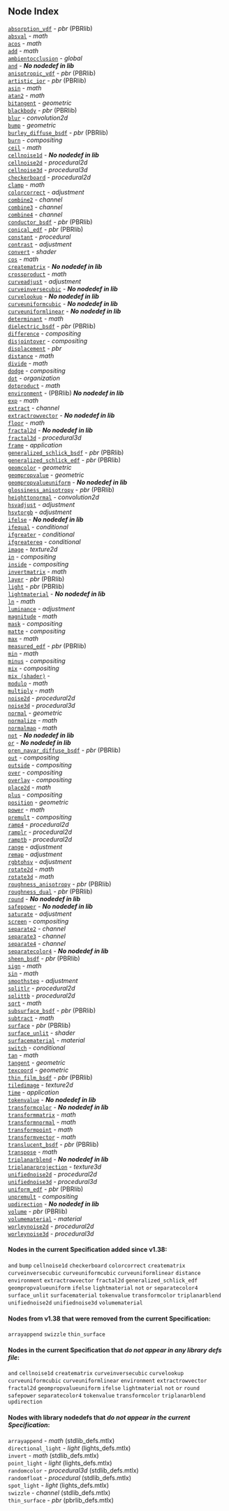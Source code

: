 ## Node Index

  [`absorption_vdf`](https://github.com/AcademySoftwareFoundation/MaterialX/tree/main/documents/Specification/MaterialX.PBRSpec.md#node-absorption-vdf) -  *pbr* (PBRlib)  
  [`absval`](https://github.com/AcademySoftwareFoundation/MaterialX/tree/main/documents/Specification/MaterialX.Specification.md#node-absval) -  *math*  
  [`acos`](https://github.com/AcademySoftwareFoundation/MaterialX/tree/main/documents/Specification/MaterialX.Specification.md#node-acos) -  *math*  
  [`add`](https://github.com/AcademySoftwareFoundation/MaterialX/tree/main/documents/Specification/MaterialX.Specification.md#node-add) -  *math*  
  [`ambientocclusion`](https://github.com/AcademySoftwareFoundation/MaterialX/tree/main/documents/Specification/MaterialX.Specification.md#node-ambientocclusion) -  *global*  
  [`and`](https://github.com/AcademySoftwareFoundation/MaterialX/tree/main/documents/Specification/MaterialX.Specification.md#node-and) -   ***No nodedef in lib***  
  [`anisotropic_vdf`](https://github.com/AcademySoftwareFoundation/MaterialX/tree/main/documents/Specification/MaterialX.PBRSpec.md#node-anisotropic-vdf) -  *pbr* (PBRlib)  
  [`artistic_ior`](https://github.com/AcademySoftwareFoundation/MaterialX/tree/main/documents/Specification/MaterialX.PBRSpec.md#node-artistic-ior) -  *pbr* (PBRlib)  
  [`asin`](https://github.com/AcademySoftwareFoundation/MaterialX/tree/main/documents/Specification/MaterialX.Specification.md#node-asin) -  *math*  
  [`atan2`](https://github.com/AcademySoftwareFoundation/MaterialX/tree/main/documents/Specification/MaterialX.Specification.md#node-atan2) -  *math*  
  [`bitangent`](https://github.com/AcademySoftwareFoundation/MaterialX/tree/main/documents/Specification/MaterialX.Specification.md#node-bitangent) -  *geometric*  
  [`blackbody`](https://github.com/AcademySoftwareFoundation/MaterialX/tree/main/documents/Specification/MaterialX.PBRSpec.md#node-blackbody) -  *pbr* (PBRlib)  
  [`blur`](https://github.com/AcademySoftwareFoundation/MaterialX/tree/main/documents/Specification/MaterialX.Specification.md#node-blur) -  *convolution2d*  
  [`bump`](https://github.com/AcademySoftwareFoundation/MaterialX/tree/main/documents/Specification/MaterialX.Specification.md#node-bump) -  *geometric*  
  [`burley_diffuse_bsdf`](https://github.com/AcademySoftwareFoundation/MaterialX/tree/main/documents/Specification/MaterialX.PBRSpec.md#node-burley-diffuse-bsdf) -  *pbr* (PBRlib)  
  [`burn`](https://github.com/AcademySoftwareFoundation/MaterialX/tree/main/documents/Specification/MaterialX.Specification.md#node-burn) -  *compositing*  
  [`ceil`](https://github.com/AcademySoftwareFoundation/MaterialX/tree/main/documents/Specification/MaterialX.Specification.md#node-ceil) -  *math*  
  [`cellnoise1d`](https://github.com/AcademySoftwareFoundation/MaterialX/tree/main/documents/Specification/MaterialX.Specification.md#node-cellnoise1d) -   ***No nodedef in lib***  
  [`cellnoise2d`](https://github.com/AcademySoftwareFoundation/MaterialX/tree/main/documents/Specification/MaterialX.Specification.md#node-cellnoise2d) -  *procedural2d*  
  [`cellnoise3d`](https://github.com/AcademySoftwareFoundation/MaterialX/tree/main/documents/Specification/MaterialX.Specification.md#node-cellnoise3d) -  *procedural3d*  
  [`checkerboard`](https://github.com/AcademySoftwareFoundation/MaterialX/tree/main/documents/Specification/MaterialX.Specification.md#node-checkerboard) -  *procedural2d*  
  [`clamp`](https://github.com/AcademySoftwareFoundation/MaterialX/tree/main/documents/Specification/MaterialX.Specification.md#node-clamp) -  *math*  
  [`colorcorrect`](https://github.com/AcademySoftwareFoundation/MaterialX/tree/main/documents/Specification/MaterialX.Specification.md#node-colorcorrect) -  *adjustment*  
  [`combine2`](https://github.com/AcademySoftwareFoundation/MaterialX/tree/main/documents/Specification/MaterialX.Specification.md#node-combine2) -  *channel*  
  [`combine3`](https://github.com/AcademySoftwareFoundation/MaterialX/tree/main/documents/Specification/MaterialX.Specification.md#node-combine3) -  *channel*  
  [`combine4`](https://github.com/AcademySoftwareFoundation/MaterialX/tree/main/documents/Specification/MaterialX.Specification.md#node-combine4) -  *channel*  
  [`conductor_bsdf`](https://github.com/AcademySoftwareFoundation/MaterialX/tree/main/documents/Specification/MaterialX.PBRSpec.md#node-conductor-bsdf) -  *pbr* (PBRlib)  
  [`conical_edf`](https://github.com/AcademySoftwareFoundation/MaterialX/tree/main/documents/Specification/MaterialX.PBRSpec.md#node-conical-edf) -  *pbr* (PBRlib)  
  [`constant`](https://github.com/AcademySoftwareFoundation/MaterialX/tree/main/documents/Specification/MaterialX.Specification.md#node-constant) -  *procedural*  
  [`contrast`](https://github.com/AcademySoftwareFoundation/MaterialX/tree/main/documents/Specification/MaterialX.Specification.md#node-contrast) -  *adjustment*  
  [`convert`](https://github.com/AcademySoftwareFoundation/MaterialX/tree/main/documents/Specification/MaterialX.Specification.md#node-convert) -  *shader*  
  [`cos`](https://github.com/AcademySoftwareFoundation/MaterialX/tree/main/documents/Specification/MaterialX.Specification.md#node-cos) -  *math*  
  [`creatematrix`](https://github.com/AcademySoftwareFoundation/MaterialX/tree/main/documents/Specification/MaterialX.Specification.md#node-creatematrix) -   ***No nodedef in lib***  
  [`crossproduct`](https://github.com/AcademySoftwareFoundation/MaterialX/tree/main/documents/Specification/MaterialX.Specification.md#node-crossproduct) -  *math*  
  [`curveadjust`](https://github.com/AcademySoftwareFoundation/MaterialX/tree/main/documents/Specification/MaterialX.Specification.md#node-curveadjust) -  *adjustment*  
  [`curveinversecubic`](https://github.com/AcademySoftwareFoundation/MaterialX/tree/main/documents/Specification/MaterialX.Specification.md#node-curveinversecubic) -   ***No nodedef in lib***  
  [`curvelookup`](https://github.com/AcademySoftwareFoundation/MaterialX/tree/main/documents/Specification/MaterialX.Specification.md#node-curvelookup) -   ***No nodedef in lib***  
  [`curveuniformcubic`](https://github.com/AcademySoftwareFoundation/MaterialX/tree/main/documents/Specification/MaterialX.Specification.md#node-curveuniformcubic) -   ***No nodedef in lib***  
  [`curveuniformlinear`](https://github.com/AcademySoftwareFoundation/MaterialX/tree/main/documents/Specification/MaterialX.Specification.md#node-curveuniformlinear) -   ***No nodedef in lib***  
  [`determinant`](https://github.com/AcademySoftwareFoundation/MaterialX/tree/main/documents/Specification/MaterialX.Specification.md#node-determinant) -  *math*  
  [`dielectric_bsdf`](https://github.com/AcademySoftwareFoundation/MaterialX/tree/main/documents/Specification/MaterialX.PBRSpec.md#node-dielectric-bsdf) -  *pbr* (PBRlib)  
  [`difference`](https://github.com/AcademySoftwareFoundation/MaterialX/tree/main/documents/Specification/MaterialX.Specification.md#node-difference) -  *compositing*  
  [`disjointover`](https://github.com/AcademySoftwareFoundation/MaterialX/tree/main/documents/Specification/MaterialX.Specification.md#node-disjointover) -  *compositing*  
  [`displacement`](https://github.com/AcademySoftwareFoundation/MaterialX/tree/main/documents/Specification/MaterialX.Specification.md#node-displacement) -  *pbr*  
  [`distance`](https://github.com/AcademySoftwareFoundation/MaterialX/tree/main/documents/Specification/MaterialX.Specification.md#node-distance) -  *math*  
  [`divide`](https://github.com/AcademySoftwareFoundation/MaterialX/tree/main/documents/Specification/MaterialX.Specification.md#node-divide) -  *math*  
  [`dodge`](https://github.com/AcademySoftwareFoundation/MaterialX/tree/main/documents/Specification/MaterialX.Specification.md#node-dodge) -  *compositing*  
  [`dot`](https://github.com/AcademySoftwareFoundation/MaterialX/tree/main/documents/Specification/MaterialX.Specification.md#node-dot) -  *organization*  
  [`dotproduct`](https://github.com/AcademySoftwareFoundation/MaterialX/tree/main/documents/Specification/MaterialX.Specification.md#node-dotproduct) -  *math*  
  [`environment`](https://github.com/AcademySoftwareFoundation/MaterialX/tree/main/documents/Specification/MaterialX.PBRSpec.md#node-environment) -  (PBRlib)  ***No nodedef in lib***  
  [`exp`](https://github.com/AcademySoftwareFoundation/MaterialX/tree/main/documents/Specification/MaterialX.Specification.md#node-exp) -  *math*  
  [`extract`](https://github.com/AcademySoftwareFoundation/MaterialX/tree/main/documents/Specification/MaterialX.Specification.md#node-extract) -  *channel*  
  [`extractrowvector`](https://github.com/AcademySoftwareFoundation/MaterialX/tree/main/documents/Specification/MaterialX.Specification.md#node-extractrowvector) -   ***No nodedef in lib***  
  [`floor`](https://github.com/AcademySoftwareFoundation/MaterialX/tree/main/documents/Specification/MaterialX.Specification.md#node-floor) -  *math*  
  [`fractal2d`](https://github.com/AcademySoftwareFoundation/MaterialX/tree/main/documents/Specification/MaterialX.Specification.md#node-fractal2d) -   ***No nodedef in lib***  
  [`fractal3d`](https://github.com/AcademySoftwareFoundation/MaterialX/tree/main/documents/Specification/MaterialX.Specification.md#node-fractal3d) -  *procedural3d*  
  [`frame`](https://github.com/AcademySoftwareFoundation/MaterialX/tree/main/documents/Specification/MaterialX.Specification.md#node-frame) -  *application*  
  [`generalized_schlick_bsdf`](https://github.com/AcademySoftwareFoundation/MaterialX/tree/main/documents/Specification/MaterialX.PBRSpec.md#node-generalized-schlick-bsdf) -  *pbr* (PBRlib)  
  [`generalized_schlick_edf`](https://github.com/AcademySoftwareFoundation/MaterialX/tree/main/documents/Specification/MaterialX.PBRSpec.md#node-generalized-schlick-edf) -  *pbr* (PBRlib)  
  [`geomcolor`](https://github.com/AcademySoftwareFoundation/MaterialX/tree/main/documents/Specification/MaterialX.Specification.md#node-geomcolor) -  *geometric*  
  [`geompropvalue`](https://github.com/AcademySoftwareFoundation/MaterialX/tree/main/documents/Specification/MaterialX.Specification.md#node-geompropvalue) -  *geometric*  
  [`geompropvalueuniform`](https://github.com/AcademySoftwareFoundation/MaterialX/tree/main/documents/Specification/MaterialX.Specification.md#node-geompropvalueuniform) -   ***No nodedef in lib***  
  [`glossiness_anisotropy`](https://github.com/AcademySoftwareFoundation/MaterialX/tree/main/documents/Specification/MaterialX.PBRSpec.md#node-glossiness-anisotropy) -  *pbr* (PBRlib)  
  [`heighttonormal`](https://github.com/AcademySoftwareFoundation/MaterialX/tree/main/documents/Specification/MaterialX.Specification.md#node-heighttonormal) -  *convolution2d*  
  [`hsvadjust`](https://github.com/AcademySoftwareFoundation/MaterialX/tree/main/documents/Specification/MaterialX.Specification.md#node-hsvadjust) -  *adjustment*  
  [`hsvtorgb`](https://github.com/AcademySoftwareFoundation/MaterialX/tree/main/documents/Specification/MaterialX.Specification.md#node-hsvtorgb) -  *adjustment*  
  [`ifelse`](https://github.com/AcademySoftwareFoundation/MaterialX/tree/main/documents/Specification/MaterialX.Specification.md#node-ifelse) -   ***No nodedef in lib***  
  [`ifequal`](https://github.com/AcademySoftwareFoundation/MaterialX/tree/main/documents/Specification/MaterialX.Specification.md#node-ifequal) -  *conditional*  
  [`ifgreater`](https://github.com/AcademySoftwareFoundation/MaterialX/tree/main/documents/Specification/MaterialX.Specification.md#node-ifgreater) -  *conditional*  
  [`ifgreatereq`](https://github.com/AcademySoftwareFoundation/MaterialX/tree/main/documents/Specification/MaterialX.Specification.md#node-ifgreatereq) -  *conditional*  
  [`image`](https://github.com/AcademySoftwareFoundation/MaterialX/tree/main/documents/Specification/MaterialX.Specification.md#node-image) -  *texture2d*  
  [`in`](https://github.com/AcademySoftwareFoundation/MaterialX/tree/main/documents/Specification/MaterialX.Specification.md#node-in) -  *compositing*  
  [`inside`](https://github.com/AcademySoftwareFoundation/MaterialX/tree/main/documents/Specification/MaterialX.Specification.md#node-inside) -  *compositing*  
  [`invertmatrix`](https://github.com/AcademySoftwareFoundation/MaterialX/tree/main/documents/Specification/MaterialX.Specification.md#node-invertmatrix) -  *math*  
  [`layer`](https://github.com/AcademySoftwareFoundation/MaterialX/tree/main/documents/Specification/MaterialX.PBRSpec.md#node-layer) -  *pbr* (PBRlib)  
  [`light`](https://github.com/AcademySoftwareFoundation/MaterialX/tree/main/documents/Specification/MaterialX.PBRSpec.md#node-light) -  *pbr* (PBRlib)  
  [`lightmaterial`](https://github.com/AcademySoftwareFoundation/MaterialX/tree/main/documents/Specification/MaterialX.Specification.md#node-lightmaterial) -   ***No nodedef in lib***  
  [`ln`](https://github.com/AcademySoftwareFoundation/MaterialX/tree/main/documents/Specification/MaterialX.Specification.md#node-ln) -  *math*  
  [`luminance`](https://github.com/AcademySoftwareFoundation/MaterialX/tree/main/documents/Specification/MaterialX.Specification.md#node-luminance) -  *adjustment*  
  [`magnitude`](https://github.com/AcademySoftwareFoundation/MaterialX/tree/main/documents/Specification/MaterialX.Specification.md#node-magnitude) -  *math*  
  [`mask`](https://github.com/AcademySoftwareFoundation/MaterialX/tree/main/documents/Specification/MaterialX.Specification.md#node-mask) -  *compositing*  
  [`matte`](https://github.com/AcademySoftwareFoundation/MaterialX/tree/main/documents/Specification/MaterialX.Specification.md#node-matte) -  *compositing*  
  [`max`](https://github.com/AcademySoftwareFoundation/MaterialX/tree/main/documents/Specification/MaterialX.Specification.md#node-max) -  *math*  
  [`measured_edf`](https://github.com/AcademySoftwareFoundation/MaterialX/tree/main/documents/Specification/MaterialX.PBRSpec.md#node-measured-edf) -  *pbr* (PBRlib)  
  [`min`](https://github.com/AcademySoftwareFoundation/MaterialX/tree/main/documents/Specification/MaterialX.Specification.md#node-min) -  *math*  
  [`minus`](https://github.com/AcademySoftwareFoundation/MaterialX/tree/main/documents/Specification/MaterialX.Specification.md#node-minus) -  *compositing*  
  [`mix`](https://github.com/AcademySoftwareFoundation/MaterialX/tree/main/documents/Specification/MaterialX.Specification.md#node-mix) -  *compositing*  
  [`mix (shader)`](https://github.com/AcademySoftwareFoundation/MaterialX/tree/main/documents/Specification/MaterialX.Specification.md#node-mix-shader) -   
  [`modulo`](https://github.com/AcademySoftwareFoundation/MaterialX/tree/main/documents/Specification/MaterialX.Specification.md#node-modulo) -  *math*  
  [`multiply`](https://github.com/AcademySoftwareFoundation/MaterialX/tree/main/documents/Specification/MaterialX.Specification.md#node-multiply) -  *math*  
  [`noise2d`](https://github.com/AcademySoftwareFoundation/MaterialX/tree/main/documents/Specification/MaterialX.Specification.md#node-noise2d) -  *procedural2d*  
  [`noise3d`](https://github.com/AcademySoftwareFoundation/MaterialX/tree/main/documents/Specification/MaterialX.Specification.md#node-noise3d) -  *procedural3d*  
  [`normal`](https://github.com/AcademySoftwareFoundation/MaterialX/tree/main/documents/Specification/MaterialX.Specification.md#node-normal) -  *geometric*  
  [`normalize`](https://github.com/AcademySoftwareFoundation/MaterialX/tree/main/documents/Specification/MaterialX.Specification.md#node-normalize) -  *math*  
  [`normalmap`](https://github.com/AcademySoftwareFoundation/MaterialX/tree/main/documents/Specification/MaterialX.Specification.md#node-normalmap) -  *math*  
  [`not`](https://github.com/AcademySoftwareFoundation/MaterialX/tree/main/documents/Specification/MaterialX.Specification.md#node-not) -   ***No nodedef in lib***  
  [`or`](https://github.com/AcademySoftwareFoundation/MaterialX/tree/main/documents/Specification/MaterialX.Specification.md#node-or) -   ***No nodedef in lib***  
  [`oren_nayar_diffuse_bsdf`](https://github.com/AcademySoftwareFoundation/MaterialX/tree/main/documents/Specification/MaterialX.PBRSpec.md#node-oren-nayar-diffuse-bsdf) -  *pbr* (PBRlib)  
  [`out`](https://github.com/AcademySoftwareFoundation/MaterialX/tree/main/documents/Specification/MaterialX.Specification.md#node-out) -  *compositing*  
  [`outside`](https://github.com/AcademySoftwareFoundation/MaterialX/tree/main/documents/Specification/MaterialX.Specification.md#node-outside) -  *compositing*  
  [`over`](https://github.com/AcademySoftwareFoundation/MaterialX/tree/main/documents/Specification/MaterialX.Specification.md#node-over) -  *compositing*  
  [`overlay`](https://github.com/AcademySoftwareFoundation/MaterialX/tree/main/documents/Specification/MaterialX.Specification.md#node-overlay) -  *compositing*  
  [`place2d`](https://github.com/AcademySoftwareFoundation/MaterialX/tree/main/documents/Specification/MaterialX.Specification.md#node-place2d) -  *math*  
  [`plus`](https://github.com/AcademySoftwareFoundation/MaterialX/tree/main/documents/Specification/MaterialX.Specification.md#node-plus) -  *compositing*  
  [`position`](https://github.com/AcademySoftwareFoundation/MaterialX/tree/main/documents/Specification/MaterialX.Specification.md#node-position) -  *geometric*  
  [`power`](https://github.com/AcademySoftwareFoundation/MaterialX/tree/main/documents/Specification/MaterialX.Specification.md#node-power) -  *math*  
  [`premult`](https://github.com/AcademySoftwareFoundation/MaterialX/tree/main/documents/Specification/MaterialX.Specification.md#node-premult) -  *compositing*  
  [`ramp4`](https://github.com/AcademySoftwareFoundation/MaterialX/tree/main/documents/Specification/MaterialX.Specification.md#node-ramp4) -  *procedural2d*  
  [`ramplr`](https://github.com/AcademySoftwareFoundation/MaterialX/tree/main/documents/Specification/MaterialX.Specification.md#node-ramplr) -  *procedural2d*  
  [`ramptb`](https://github.com/AcademySoftwareFoundation/MaterialX/tree/main/documents/Specification/MaterialX.Specification.md#node-ramptb) -  *procedural2d*  
  [`range`](https://github.com/AcademySoftwareFoundation/MaterialX/tree/main/documents/Specification/MaterialX.Specification.md#node-range) -  *adjustment*  
  [`remap`](https://github.com/AcademySoftwareFoundation/MaterialX/tree/main/documents/Specification/MaterialX.Specification.md#node-remap) -  *adjustment*  
  [`rgbtohsv`](https://github.com/AcademySoftwareFoundation/MaterialX/tree/main/documents/Specification/MaterialX.Specification.md#node-rgbtohsv) -  *adjustment*  
  [`rotate2d`](https://github.com/AcademySoftwareFoundation/MaterialX/tree/main/documents/Specification/MaterialX.Specification.md#node-rotate2d) -  *math*  
  [`rotate3d`](https://github.com/AcademySoftwareFoundation/MaterialX/tree/main/documents/Specification/MaterialX.Specification.md#node-rotate3d) -  *math*  
  [`roughness_anisotropy`](https://github.com/AcademySoftwareFoundation/MaterialX/tree/main/documents/Specification/MaterialX.PBRSpec.md#node-roughness-anisotropy) -  *pbr* (PBRlib)  
  [`roughness_dual`](https://github.com/AcademySoftwareFoundation/MaterialX/tree/main/documents/Specification/MaterialX.PBRSpec.md#node-roughness-dual) -  *pbr* (PBRlib)  
  [`round`](https://github.com/AcademySoftwareFoundation/MaterialX/tree/main/documents/Specification/MaterialX.Specification.md#node-round) -   ***No nodedef in lib***  
  [`safepower`](https://github.com/AcademySoftwareFoundation/MaterialX/tree/main/documents/Specification/MaterialX.Specification.md#node-safepower) -   ***No nodedef in lib***  
  [`saturate`](https://github.com/AcademySoftwareFoundation/MaterialX/tree/main/documents/Specification/MaterialX.Specification.md#node-saturate) -  *adjustment*  
  [`screen`](https://github.com/AcademySoftwareFoundation/MaterialX/tree/main/documents/Specification/MaterialX.Specification.md#node-screen) -  *compositing*  
  [`separate2`](https://github.com/AcademySoftwareFoundation/MaterialX/tree/main/documents/Specification/MaterialX.Specification.md#node-separate2) -  *channel*  
  [`separate3`](https://github.com/AcademySoftwareFoundation/MaterialX/tree/main/documents/Specification/MaterialX.Specification.md#node-separate3) -  *channel*  
  [`separate4`](https://github.com/AcademySoftwareFoundation/MaterialX/tree/main/documents/Specification/MaterialX.Specification.md#node-separate4) -  *channel*  
  [`separatecolor4`](https://github.com/AcademySoftwareFoundation/MaterialX/tree/main/documents/Specification/MaterialX.Specification.md#node-separatecolor4) -   ***No nodedef in lib***  
  [`sheen_bsdf`](https://github.com/AcademySoftwareFoundation/MaterialX/tree/main/documents/Specification/MaterialX.PBRSpec.md#node-sheen-bsdf) -  *pbr* (PBRlib)  
  [`sign`](https://github.com/AcademySoftwareFoundation/MaterialX/tree/main/documents/Specification/MaterialX.Specification.md#node-sign) -  *math*  
  [`sin`](https://github.com/AcademySoftwareFoundation/MaterialX/tree/main/documents/Specification/MaterialX.Specification.md#node-sin) -  *math*  
  [`smoothstep`](https://github.com/AcademySoftwareFoundation/MaterialX/tree/main/documents/Specification/MaterialX.Specification.md#node-smoothstep) -  *adjustment*  
  [`splitlr`](https://github.com/AcademySoftwareFoundation/MaterialX/tree/main/documents/Specification/MaterialX.Specification.md#node-splitlr) -  *procedural2d*  
  [`splittb`](https://github.com/AcademySoftwareFoundation/MaterialX/tree/main/documents/Specification/MaterialX.Specification.md#node-splittb) -  *procedural2d*  
  [`sqrt`](https://github.com/AcademySoftwareFoundation/MaterialX/tree/main/documents/Specification/MaterialX.Specification.md#node-sqrt) -  *math*  
  [`subsurface_bsdf`](https://github.com/AcademySoftwareFoundation/MaterialX/tree/main/documents/Specification/MaterialX.PBRSpec.md#node-subsurface-bsdf) -  *pbr* (PBRlib)  
  [`subtract`](https://github.com/AcademySoftwareFoundation/MaterialX/tree/main/documents/Specification/MaterialX.Specification.md#node-subtract) -  *math*  
  [`surface`](https://github.com/AcademySoftwareFoundation/MaterialX/tree/main/documents/Specification/MaterialX.PBRSpec.md#node-surface) -  *pbr* (PBRlib)  
  [`surface_unlit`](https://github.com/AcademySoftwareFoundation/MaterialX/tree/main/documents/Specification/MaterialX.Specification.md#node-surface-unlit) -  *shader*  
  [`surfacematerial`](https://github.com/AcademySoftwareFoundation/MaterialX/tree/main/documents/Specification/MaterialX.Specification.md#node-surfacematerial) -  *material*  
  [`switch`](https://github.com/AcademySoftwareFoundation/MaterialX/tree/main/documents/Specification/MaterialX.Specification.md#node-switch) -  *conditional*  
  [`tan`](https://github.com/AcademySoftwareFoundation/MaterialX/tree/main/documents/Specification/MaterialX.Specification.md#node-tan) -  *math*  
  [`tangent`](https://github.com/AcademySoftwareFoundation/MaterialX/tree/main/documents/Specification/MaterialX.Specification.md#node-tangent) -  *geometric*  
  [`texcoord`](https://github.com/AcademySoftwareFoundation/MaterialX/tree/main/documents/Specification/MaterialX.Specification.md#node-texcoord) -  *geometric*  
  [`thin_film_bsdf`](https://github.com/AcademySoftwareFoundation/MaterialX/tree/main/documents/Specification/MaterialX.PBRSpec.md#node-thin-film-bsdf) -  *pbr* (PBRlib)  
  [`tiledimage`](https://github.com/AcademySoftwareFoundation/MaterialX/tree/main/documents/Specification/MaterialX.Specification.md#node-tiledimage) -  *texture2d*  
  [`time`](https://github.com/AcademySoftwareFoundation/MaterialX/tree/main/documents/Specification/MaterialX.Specification.md#node-time) -  *application*  
  [`tokenvalue`](https://github.com/AcademySoftwareFoundation/MaterialX/tree/main/documents/Specification/MaterialX.Specification.md#node-tokenvalue) -   ***No nodedef in lib***  
  [`transformcolor`](https://github.com/AcademySoftwareFoundation/MaterialX/tree/main/documents/Specification/MaterialX.Specification.md#node-transformcolor) -   ***No nodedef in lib***  
  [`transformmatrix`](https://github.com/AcademySoftwareFoundation/MaterialX/tree/main/documents/Specification/MaterialX.Specification.md#node-transformmatrix) -  *math*  
  [`transformnormal`](https://github.com/AcademySoftwareFoundation/MaterialX/tree/main/documents/Specification/MaterialX.Specification.md#node-transformnormal) -  *math*  
  [`transformpoint`](https://github.com/AcademySoftwareFoundation/MaterialX/tree/main/documents/Specification/MaterialX.Specification.md#node-transformpoint) -  *math*  
  [`transformvector`](https://github.com/AcademySoftwareFoundation/MaterialX/tree/main/documents/Specification/MaterialX.Specification.md#node-transformvector) -  *math*  
  [`translucent_bsdf`](https://github.com/AcademySoftwareFoundation/MaterialX/tree/main/documents/Specification/MaterialX.PBRSpec.md#node-translucent-bsdf) -  *pbr* (PBRlib)  
  [`transpose`](https://github.com/AcademySoftwareFoundation/MaterialX/tree/main/documents/Specification/MaterialX.Specification.md#node-transpose) -  *math*  
  [`triplanarblend`](https://github.com/AcademySoftwareFoundation/MaterialX/tree/main/documents/Specification/MaterialX.Specification.md#node-triplanarblend) -   ***No nodedef in lib***  
  [`triplanarprojection`](https://github.com/AcademySoftwareFoundation/MaterialX/tree/main/documents/Specification/MaterialX.Specification.md#node-triplanarprojection) -  *texture3d*  
  [`unifiednoise2d`](https://github.com/AcademySoftwareFoundation/MaterialX/tree/main/documents/Specification/MaterialX.Specification.md#node-unifiednoise2d) -  *procedural2d*  
  [`unifiednoise3d`](https://github.com/AcademySoftwareFoundation/MaterialX/tree/main/documents/Specification/MaterialX.Specification.md#node-unifiednoise3d) -  *procedural3d*  
  [`uniform_edf`](https://github.com/AcademySoftwareFoundation/MaterialX/tree/main/documents/Specification/MaterialX.PBRSpec.md#node-uniform-edf) -  *pbr* (PBRlib)  
  [`unpremult`](https://github.com/AcademySoftwareFoundation/MaterialX/tree/main/documents/Specification/MaterialX.Specification.md#node-unpremult) -  *compositing*  
  [`updirection`](https://github.com/AcademySoftwareFoundation/MaterialX/tree/main/documents/Specification/MaterialX.Specification.md#node-updirection) -   ***No nodedef in lib***  
  [`volume`](https://github.com/AcademySoftwareFoundation/MaterialX/tree/main/documents/Specification/MaterialX.PBRSpec.md#node-volume) -  *pbr* (PBRlib)  
  [`volumematerial`](https://github.com/AcademySoftwareFoundation/MaterialX/tree/main/documents/Specification/MaterialX.Specification.md#node-volumematerial) -  *material*  
  [`worleynoise2d`](https://github.com/AcademySoftwareFoundation/MaterialX/tree/main/documents/Specification/MaterialX.Specification.md#node-worleynoise2d) -  *procedural2d*  
  [`worleynoise3d`](https://github.com/AcademySoftwareFoundation/MaterialX/tree/main/documents/Specification/MaterialX.Specification.md#node-worleynoise3d) -  *procedural3d*  

#### Nodes in the current Specification added since v1.38:

`and`
`bump`
`cellnoise1d`
`checkerboard`
`colorcorrect`
`creatematrix`
`curveinversecubic`
`curveuniformcubic`
`curveuniformlinear`
`distance`
`environment`
`extractrowvector`
`fractal2d`
`generalized_schlick_edf`
`geompropvalueuniform`
`ifelse`
`lightmaterial`
`not`
`or`
`separatecolor4`
`surface_unlit`
`surfacematerial`
`tokenvalue`
`transformcolor`
`triplanarblend`
`unifiednoise2d`
`unifiednoise3d`
`volumematerial`

#### Nodes from v1.38 that were removed from the current Specification:

`arrayappend`
`swizzle`
`thin_surface`

#### Nodes in the current Specification that *do not appear in any library defs file*:

`and`
`cellnoise1d`
`creatematrix`
`curveinversecubic`
`curvelookup`
`curveuniformcubic`
`curveuniformlinear`
`environment`
`extractrowvector`
`fractal2d`
`geompropvalueuniform`
`ifelse`
`lightmaterial`
`not`
`or`
`round`
`safepower`
`separatecolor4`
`tokenvalue`
`transformcolor`
`triplanarblend`
`updirection`

#### Nodes with library nodedefs that *do not appear in the current Specification*:

  `arrayappend` - *math* (stdlib_defs.mtlx)  
  `directional_light` - *light* (lights_defs.mtlx)  
  `invert` - *math* (stdlib_defs.mtlx)  
  `point_light` - *light* (lights_defs.mtlx)  
  `randomcolor` - *procedural3d* (stdlib_defs.mtlx)  
  `randomfloat` - *procedural* (stdlib_defs.mtlx)  
  `spot_light` - *light* (lights_defs.mtlx)  
  `swizzle` - *channel* (stdlib_defs.mtlx)  
  `thin_surface` - *pbr* (pbrlib_defs.mtlx)  
